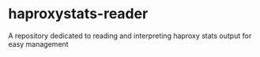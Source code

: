 # haproxystats-reader
A repository dedicated to reading and interpreting haproxy stats output for easy management
